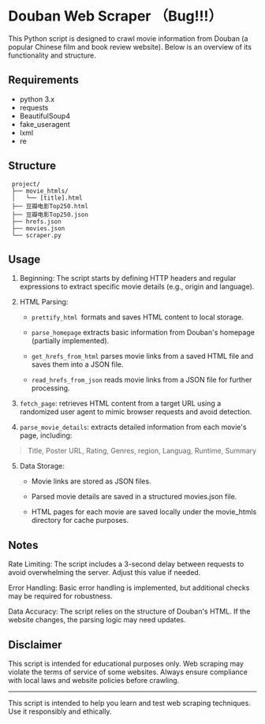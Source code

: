 # Douban Web Scraper （Bug!!!）

This Python script is designed to crawl movie information from Douban (a popular Chinese film and book review website). Below is an overview of its functionality and structure.

## Requirements

- python 3.x
- requests
- BeautifulSoup4
- fake_useragent
- lxml
- re

## Structure

```
 project/
 ├── movie_htmls/
 │   └── [title].html
 ├── 豆瓣电影Top250.html
 ├── 豆瓣电影Top250.json
 ├── hrefs.json
 ├── movies.json
 └── scraper.py
```

## Usage

1. Beginning:
   The script starts by defining HTTP headers and regular expressions to extract specific movie details (e.g., origin and language).

2. HTML Parsing:
   
   - `prettify_html `formats and saves HTML content to local storage.
   
   - `parse_homepage` extracts basic information from Douban's homepage (partially implemented).
   
   - `get_hrefs_from_html` parses movie links from a saved HTML file and saves them into a JSON file.
   
   - `read_hrefs_from_json` reads movie links from a JSON file for further processing.

3. `fetch_page`: retrieves HTML content from a target URL using a randomized user agent to mimic browser requests and avoid detection.

5. `parse_movie_details`: extracts detailed information from each movie's page, including:

  > Title,  Poster URL,  Rating,  Genres,  region,  Languag,  Runtime,  Summary

5. Data Storage:
   
   - Movie links are stored as JSON files.
   
   - Parsed movie details are saved in a structured movies.json file.
   
   - HTML pages for each movie are saved locally under the movie_htmls directory for cache purposes.

## Notes

Rate Limiting: The script includes a 3-second delay between requests to avoid overwhelming the server. Adjust this value if needed.

Error Handling: Basic error handling is implemented, but additional checks may be required for robustness.

Data Accuracy: The script relies on the structure of Douban's HTML. If the website changes, the parsing logic may need updates. 

## Disclaimer

This script is intended for educational purposes only. Web scraping may violate the terms of service of some websites. Always ensure compliance with local laws and website policies before crawling.

---

This script is intended to help you learn and test web scraping techniques. Use it responsibly and ethically.
